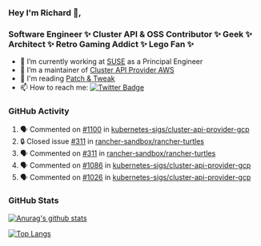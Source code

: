 ### Hey I'm Richard 👋, 

<h3 align="left">Software Engineer ✨ Cluster API & OSS Contributor ✨ Geek ✨ Architect ✨ Retro Gaming Addict ✨ Lego Fan ✨</h3>

- 🔭 I’m currently working at [SUSE](https://www.suse.com/) as a Principal Engineer
- 👯 I’m a maintainer of [Cluster API Provider AWS](https://github.com/kubernetes-sigs/cluster-api-provider-aws)
- 💬 I'm reading [Patch & Tweak](https://bjooks.com/products/patch-tweak-exploring-modular-synthesis)
- 📫 How to reach me: [![Twitter Badge](https://img.shields.io/badge/-@fruit_case-00acee?style=flat&logo=Twitter&logoColor=white)](https://twitter.com/intent/follow?screen_name=fruit_case "Follow on Twitter")

### GitHub Activity 

<!--START_SECTION:activity-->
1. 🗣 Commented on [#1100](https://github.com/kubernetes-sigs/cluster-api-provider-gcp/pull/1100#issuecomment-1857683271) in [kubernetes-sigs/cluster-api-provider-gcp](https://github.com/kubernetes-sigs/cluster-api-provider-gcp)
2. 🔒 Closed issue [#311](https://github.com/rancher-sandbox/rancher-turtles/issues/311) in [rancher-sandbox/rancher-turtles](https://github.com/rancher-sandbox/rancher-turtles)
3. 🗣 Commented on [#311](https://github.com/rancher-sandbox/rancher-turtles/issues/311#issuecomment-1857676247) in [rancher-sandbox/rancher-turtles](https://github.com/rancher-sandbox/rancher-turtles)
4. 🗣 Commented on [#1086](https://github.com/kubernetes-sigs/cluster-api-provider-gcp/pull/1086#issuecomment-1857528750) in [kubernetes-sigs/cluster-api-provider-gcp](https://github.com/kubernetes-sigs/cluster-api-provider-gcp)
5. 🗣 Commented on [#1026](https://github.com/kubernetes-sigs/cluster-api-provider-gcp/pull/1026#issuecomment-1857520078) in [kubernetes-sigs/cluster-api-provider-gcp](https://github.com/kubernetes-sigs/cluster-api-provider-gcp)
<!--END_SECTION:activity-->

### GitHub Stats

[![Anurag's github stats](https://github-readme-stats.vercel.app/api?username=richardcase&count_private=true&show_icons=true)](https://github.com/anuraghazra/github-readme-stats)

[![Top Langs](https://github-readme-stats.vercel.app/api/top-langs/?username=richardcase&hide=html&layout=compact)](https://github.com/anuraghazra/github-readme-stats)
